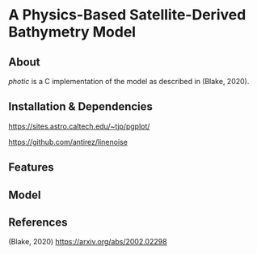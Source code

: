 # A Physics-Based Satellite-Derived Bathymetry Model


## About

_photic_ is a C implementation of the model as described in (Blake, 2020). 

## Installation & Dependencies 

https://sites.astro.caltech.edu/~tjp/pgplot/

https://github.com/antirez/linenoise

## Features 


## Model 


## References

(Blake, 2020) https://arxiv.org/abs/2002.02298
